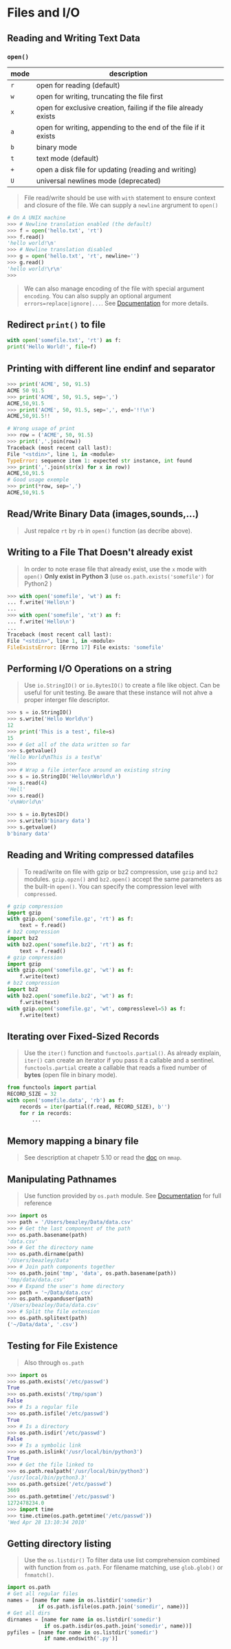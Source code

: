 # Files and I/O
## Reading and Writing Text Data

### `open()`

| mode | description |
| --- | --- |
| `r` | open for reading (default) |
| `w` | open for writing, truncating the file first |
| `x` | open for exclusive creation, failing if the file already exists |
| `a` | open for writing, appending to the end of the file if it exists |
| `b` | binary mode |
| `t` | text mode (default) |
| `+` | open a disk file for updating (reading and writing) |
| `U` | universal newlines mode (deprecated) |
> File read/write should be use with `with` statement to ensure context and closure of the file. We can supply a `newline` argrument to `open()`

```python
# On A UNIX machine 
>>> # Newline translation enabled (the default)
>>> f = open('hello.txt', 'rt')
>>> f.read()
'hello world!\n'
>>> # Newline translation disabled
>>> g = open('hello.txt', 'rt', newline='')
>>> g.read()
'hello world!\r\n'
>>>
```

> We can also manage encoding of the file with special argument `encoding`. You can also supply an optional argument `errors=replace|ignore|...`. See [Documentation](https://docs.python.org/3/library/functions.html#open) for more details.

## Redirect `print()` to file

```python
with open('somefile.txt', 'rt') as f:
print('Hello World!', file=f)
```


## Printing with different line endinf and separator

```python
>>> print('ACME', 50, 91.5)
ACME 50 91.5
>>> print('ACME', 50, 91.5, sep=',')
ACME,50,91.5
>>> print('ACME', 50, 91.5, sep=',', end='!!\n')
ACME,50,91.5!!

# Wrong usage of print 
>>> row = ('ACME', 50, 91.5)
>>> print(','.join(row))
Traceback (most recent call last):
File "<stdin>", line 1, in <module>
TypeError: sequence item 1: expected str instance, int found
>>> print(','.join(str(x) for x in row))
ACME,50,91.5
# Good usage exemple 
>>> print(*row, sep=',')
ACME,50,91.5
```

## Read/Write Binary Data (images,sounds,...)

> Just repalce `rt` by `rb` in `open()` function (as decribe above).

## Writing to a File That Doesn't already exist 

> In order to note erase file that already exist, use the `x` mode with `open()` 
> **Only exist in Python 3** (use `os.path.exists('somefile')` for Python2 )

```python
>>> with open('somefile', 'wt') as f:
... f.write('Hello\n')
...
>>> with open('somefile', 'xt') as f:
... f.write('Hello\n')
...
Traceback (most recent call last):
File "<stdin>", line 1, in <module>
FileExistsError: [Errno 17] File exists: 'somefile'
```

## Performing I/O Operations on a string

> Use `io.StringIO()` or `io.BytesIO()` to create a file like object. Can be useful for unit testing. Be aware that these instance will not ahve a proper interger file descriptor. 

```python
>>> s = io.StringIO()
>>> s.write('Hello World\n')
12
>>> print('This is a test', file=s)
15
>>> # Get all of the data written so far
>>> s.getvalue()
'Hello World\nThis is a test\n'
>>>
>>> # Wrap a file interface around an existing string
>>> s = io.StringIO('Hello\nWorld\n')
>>> s.read(4)
'Hell'
>>> s.read()
'o\nWorld\n'

>>> s = io.BytesIO()
>>> s.write(b'binary data')
>>> s.getvalue()
b'binary data'
```


## Reading and Writing compressed datafiles

> To read/write on file with gzip or bz2 compression, use `gzip` and `bz2` modules. `gzip.opzn()` and `bz2.open()` accept the same parameters as the built-in `open()`. You can specify the compression level with `compressed`.

```python
# gzip compression
import gzip
with gzip.open('somefile.gz', 'rt') as f:
    text = f.read()
# bz2 compression
import bz2
with bz2.open('somefile.bz2', 'rt') as f:
    text = f.read()
# gzip compression
import gzip
with gzip.open('somefile.gz', 'wt') as f:
    f.write(text)
# bz2 compression
import bz2
with bz2.open('somefile.bz2', 'wt') as f:
    f.write(text)
with gzip.open('somefile.gz', 'wt', compresslevel=5) as f:
    f.write(text)
```

## Iterating over Fixed-Sized Records

> Use the `iter()` function and `functools.partial()`.
> As already explain, `iter()` can create an iterator if you pass it a callable and a sentinel. `functools.partial` create a callable that reads a fixed number of **bytes** (open file in binary mode).

```python
from functools import partial
RECORD_SIZE = 32
with open('somefile.data', 'rb') as f:
    records = iter(partial(f.read, RECORD_SIZE), b'')
    for r in records:
        ...
```

## Memory mapping a binary file

> See description at chapetr 5.10 or read the [doc](https://docs.python.org/3/library/mmap.html) on `mmap`.

## Manipulating Pathnames

> Use function provided by `os.path` module. See [Documentation](https://docs.python.org/3/library/os.path.html?highlight=os.path#module-os.path)
for full reference

```python
>>> import os
>>> path = '/Users/beazley/Data/data.csv'
>>> # Get the last component of the path
>>> os.path.basename(path)
'data.csv'
>>> # Get the directory name
>>> os.path.dirname(path)
'/Users/beazley/Data'
>>> # Join path components together
>>> os.path.join('tmp', 'data', os.path.basename(path))
'tmp/data/data.csv'
>>> # Expand the user's home directory
>>> path = '~/Data/data.csv'
>>> os.path.expanduser(path)
'/Users/beazley/Data/data.csv'
>>> # Split the file extension
>>> os.path.splitext(path)
('~/Data/data', '.csv')
```

## Testing for File Existence

> Also through `os.path`

```python
>>> import os
>>> os.path.exists('/etc/passwd')
True
>>> os.path.exists('/tmp/spam')
False
>>> # Is a regular file
>>> os.path.isfile('/etc/passwd')
True
>>> # Is a directory
>>> os.path.isdir('/etc/passwd')
False
>>> # Is a symbolic link
>>> os.path.islink('/usr/local/bin/python3')
True
>>> # Get the file linked to
>>> os.path.realpath('/usr/local/bin/python3')
'/usr/local/bin/python3.3'
>>> os.path.getsize('/etc/passwd')
3669
>>> os.path.getmtime('/etc/passwd')
1272478234.0
>>> import time
>>> time.ctime(os.path.getmtime('/etc/passwd'))
'Wed Apr 28 13:10:34 2010'
```

## Getting directory listing 

> Use the `os.listdir()` To filter data use list comprehension combined with function from `os.path`. For filename matching, use `glob.glob()` or `fnmatch()`.

```python
import os.path
# Get all regular files
names = [name for name in os.listdir('somedir')
          if os.path.isfile(os.path.join('somedir', name))]
# Get all dirs
dirnames = [name for name in os.listdir('somedir')
            if os.path.isdir(os.path.join('somedir', name))]
pyfiles = [name for name in os.listdir('somedir')
            if name.endswith('.py')]
```
